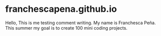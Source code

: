 # franchescapena.github.io


Hello, This is me testing comment writing.
My name is Franchesca Peña. This summer my goal is to create 100 mini coding projects.
